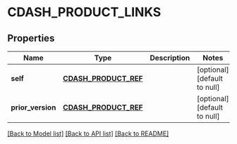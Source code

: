 # CDASH_PRODUCT_LINKS

## Properties
Name | Type | Description | Notes
------------ | ------------- | ------------- | -------------
**self** | [**CDASH_PRODUCT_REF**](CdashProductRef.md) |  | [optional] [default to null]
**prior_version** | [**CDASH_PRODUCT_REF**](CdashProductRef.md) |  | [optional] [default to null]

[[Back to Model list]](../README.md#documentation-for-models) [[Back to API list]](../README.md#documentation-for-api-endpoints) [[Back to README]](../README.md)



